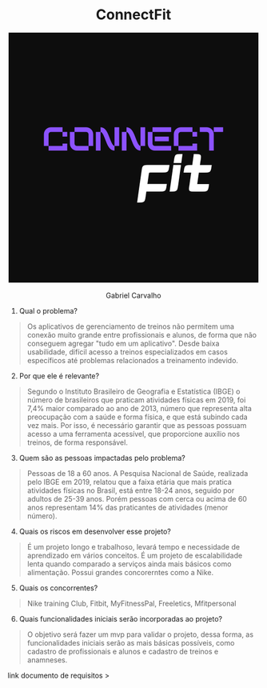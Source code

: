 <div align="center">
    <h1>ConnectFit</h1>
    <code><img src='./Connect.png'></code>
    <p>Gabriel Carvalho</p>
</div>

1. Qual o problema?

> Os aplicativos de gerenciamento de treinos não permitem uma conexão muito grande entre profissionais 
e alunos, de forma que não conseguem agregar "tudo em um aplicativo". Desde baixa usabilidade, difícil acesso
a treinos especializados em casos específicos até problemas relacionados a treinamento indevido.

2. Por que ele é relevante?

> Segundo o Instituto Brasileiro de Geografia e Estatística (IBGE) o número de brasileiros que praticam atividades 
físicas em 2019, foi 7,4% maior comparado ao ano de 2013, número que representa alta preocupação com a saúde e forma física, e que está subindo cada vez mais. Por isso, é necessário garantir que as pessoas possuam acesso a uma ferramenta acessível, que proporcione auxílio nos treinos, de forma responsável. 

3. Quem são as pessoas impactadas pelo problema?

> Pessoas de 18 a 60 anos. A Pesquisa Nacional de Saúde, realizada pelo IBGE em 2019, relatou que a faixa etária que mais pratica atividades físicas no Brasil, está entre 18-24 anos, seguido por adultos de 25-39 anos. Porém pessoas com cerca ou acima de 60 anos representam 14% das praticantes de atividades (menor número).

4. Quais os riscos em desenvolver esse projeto?

> É um projeto longo e trabalhoso, levará tempo e necessidade de aprendizado em vários conceitos. É um projeto de escalabilidade lenta quando comparado a serviços ainda mais básicos como alimentação. Possui grandes concorerntes como a Nike.

5. Quais os concorrentes?

> Nike training Club, Fitbit, MyFitnessPal, Freeletics, Mfitpersonal

6. Quais funcionalidades iniciais serão incorporadas ao projeto?

> O objetivo será fazer um mvp para validar o projeto, dessa forma, as funcionalidades iniciais serão as mais básicas possíveis, como cadastro de profissionais e alunos e cadastro de treinos e anamneses.

link documento de requisitos > 